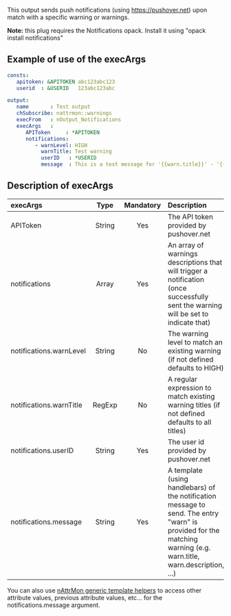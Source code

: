 This output sends push notifications (using https://pushover.net) upon match with a specific warning or warnings. 

**Note:** this plug requires the Notifications opack. Install it using "opack install notifications"

## Example of use of the execArgs

````yaml
consts:
   apitoken: &APITOKEN abc123abc123
   userid  : &USERID   123abc123abc

output:
   name       : Test output
   chSubscribe: nattrmon::warnings
   execFrom   : nOutput_Notifications
   execArgs   :
      APIToken     : *APITOKEN
      notifications:
         - warnLevel: HIGH
           warnTitle: Test warning
           userID   : *USERID
           message  : This is a test message for '{{warn.title}}' - '{{warn.description}}'
````

## Description of execArgs

| execArgs | Type | Mandatory | Description |
|:---------|:----:|:---------:|:------------|
| APIToken | String | Yes | The API token provided by pushover.net |
| notifications | Array | Yes | An array of warnings descriptions that will trigger a notification (once successfully sent the warning will be set to indicate that) |
| notifications.warnLevel | String | No | The warning level to match an existing warning (if not defined defaults to HIGH) |
| notifications.warnTitle | RegExp | No | A regular expression to match existing warning titles (if not defined defaults to all titles) |
| notifications.userID | String | Yes | The user id provided by pushover.net |
| notifications.message | String | Yes | A template (using handlebars) of the notification message to send. The entry "warn" is provided for the matching warning (e.g. warn.title, warn.description, ...) |

You can also use [nAttrMon generic template helpers](nAttrMon-template-helpers) to access other attribute values, previous attribute values, etc... for the notifications.message argument.